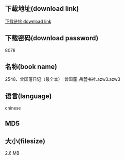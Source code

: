 ## 下载地址(download link)
[下载链接 download link](https://voluble-croquembouche-d321dc.netlify.app/?s=2548%E3%80%81%E6%9B%BE%E5%9B%BD%E8%97%A9%E6%97%A5%E8%AE%B0%EF%BC%88%E6%9C%80%E5%85%A8%E6%9C%AC%EF%BC%89_%E6%9B%BE%E5%9B%BD%E8%97%A9_%E5%B2%B3%E9%BA%93%E4%B9%A6%E7%A4%BE.azw3)

## 下载密码(download password)
8078

## 名称(book name)
2548、曾国藩日记（最全本）_曾国藩_岳麓书社.azw3.azw3

## 语言(language)
chinese

## MD5


## 大小(filesize)
2.6 MB
